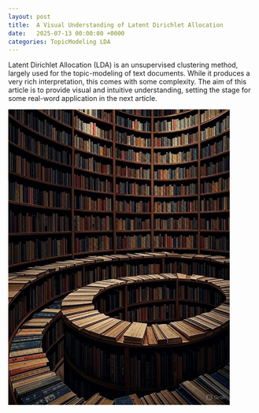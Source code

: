 ```yaml
---
layout: post
title:  A Visual Understanding of Latent Dirichlet Allocation
date:   2025-07-13 00:00:00 +0000
categories: TopicModeling LDA
---
```



Latent Dirichlet Allocation (LDA) is an unsupervised clustering method, largely used for the topic-modeling of text documents. While it produces a very rich interpretation, this comes with some complexity. The aim of this article is to provide visual and intuitive understanding, setting the stage for some real-word application in the next article.

<img src="https://raw.githubusercontent.com/pw398/pw398.github.io/main/_posts/images/library.jpg" style="height: 600px; width:auto;">


